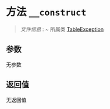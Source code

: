 # 方法 `__construct`

> *文件信息* : ~
> 所属类 [TableException](../TableException.md)




## 参数


无参数


## 返回值

无返回值
